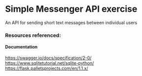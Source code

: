 # Simple Messenger API exercise

An API for sending short text messages between individual users

### Resources referenced:
#### Documentation
https://swagger.io/docs/specification/2-0/
https://www.sqlitetutorial.net/sqlite-python/
https://flask.palletsprojects.com/en/1.1.x/
